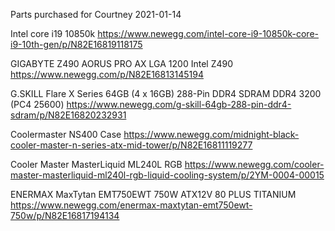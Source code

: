 
Parts purchased for Courtney 2021-01-14

Intel core i19 10850k
https://www.newegg.com/intel-core-i9-10850k-core-i9-10th-gen/p/N82E16819118175

GIGABYTE Z490 AORUS PRO AX LGA 1200 Intel Z490
https://www.newegg.com/p/N82E16813145194

G.SKILL Flare X Series 64GB (4 x 16GB) 288-Pin DDR4 SDRAM DDR4 3200 (PC4 25600)
https://www.newegg.com/g-skill-64gb-288-pin-ddr4-sdram/p/N82E16820232931

Coolermaster NS400 Case
https://www.newegg.com/midnight-black-cooler-master-n-series-atx-mid-tower/p/N82E16811119277

Cooler Master MasterLiquid ML240L RGB
https://www.newegg.com/cooler-master-masterliquid-ml240l-rgb-liquid-cooling-system/p/2YM-0004-00015

ENERMAX MaxTytan EMT750EWT 750W ATX12V 80 PLUS TITANIUM
https://www.newegg.com/enermax-maxtytan-emt750ewt-750w/p/N82E16817194134